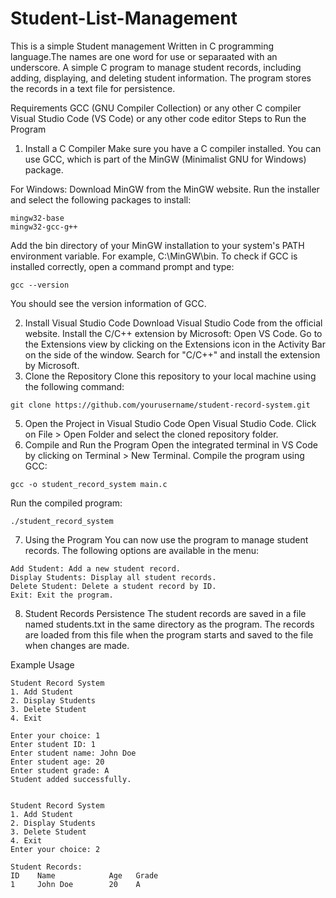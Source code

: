 # Student-List-Management
This is a simple Student management Written in C programming language.The names are one word for use or separaated with an underscore.
A simple C program to manage student records, including adding, displaying, and deleting student information. The program stores the records in a text file for persistence.

Requirements
GCC (GNU Compiler Collection) or any other C compiler
Visual Studio Code (VS Code) or any other code editor
Steps to Run the Program
1. Install a C Compiler
Make sure you have a C compiler installed. You can use GCC, which is part of the MinGW (Minimalist GNU for Windows) package.

For Windows:
Download MinGW from the MinGW website.
Run the installer and select the following packages to install:
```
mingw32-base
mingw32-gcc-g++
```
Add the bin directory of your MinGW installation to your system's PATH environment variable. For example, C:\MinGW\bin.
To check if GCC is installed correctly, open a command prompt and type:
```
gcc --version
```
You should see the version information of GCC.

2. Install Visual Studio Code
Download Visual Studio Code from the official website.
Install the C/C++ extension by Microsoft:
Open VS Code.
Go to the Extensions view by clicking on the Extensions icon in the Activity Bar on the side of the window.
Search for "C/C++" and install the extension by Microsoft.
3. Clone the Repository
Clone this repository to your local machine using the following command:
```
git clone https://github.com/yourusername/student-record-system.git
```
5. Open the Project in Visual Studio Code
Open Visual Studio Code.
Click on File > Open Folder and select the cloned repository folder.
6. Compile and Run the Program
Open the integrated terminal in VS Code by clicking on Terminal > New Terminal.
Compile the program using GCC:
```
gcc -o student_record_system main.c
```

Run the compiled program:

```
./student_record_system
```

7. Using the Program
You can now use the program to manage student records. The following options are available in the menu:
```
Add Student: Add a new student record.
Display Students: Display all student records.
Delete Student: Delete a student record by ID.
Exit: Exit the program.
```

8. Student Records Persistence
The student records are saved in a file named students.txt in the same directory as the program. The records are loaded from this file when the program starts and saved to the file when changes are made.

Example Usage
```
Student Record System
1. Add Student
2. Display Students
3. Delete Student
4. Exit

Enter your choice: 1
Enter student ID: 1
Enter student name: John Doe
Enter student age: 20
Enter student grade: A
Student added successfully.


Student Record System
1. Add Student
2. Display Students
3. Delete Student
4. Exit
Enter your choice: 2

Student Records:
ID    Name            Age   Grade
1     John Doe        20    A
```
